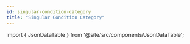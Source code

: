 ```yaml
---
id: singular-condition-category
title: "Singular Condition Category"
---
```


import { JsonDataTable } from '@site/src/components/JsonDataTable';

<JsonDataTable  jsonPath="nodes.model\.the_tuva_project\.ccsr__singular_condition_category.columns" />
